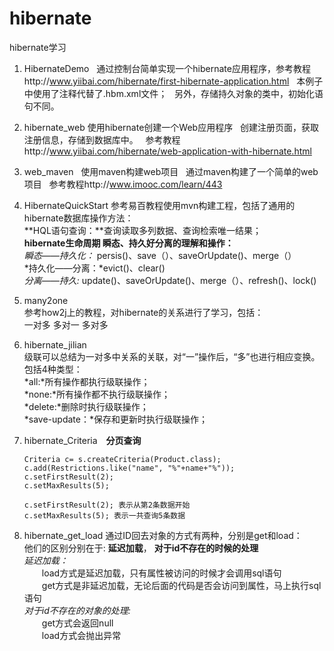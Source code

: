 # hibernate
hibernate学习

1. HibernateDemo
   通过控制台简单实现一个hibernate应用程序，参考教程http://www.yiibai.com/hibernate/first-hibernate-application.html
   本例子中使用了注释代替了.hbm.xml文件；
   另外，存储持久对象的类中，初始化语句不同。
  
2. hibernate_web
   使用hibernate创建一个Web应用程序
   创建注册页面，获取注册信息，存储到数据库中。
   参考教程http://www.yiibai.com/hibernate/web-application-with-hibernate.html

3. web_maven
   使用maven构建web项目
   通过maven构建了一个简单的web项目 
   参考教程http://www.imooc.com/learn/443

4. HibernateQuickStart
   参考易百教程使用mvn构建工程，包括了通用的hibernate数据库操作方法：<br>
   **HQL语句查询：**查询读取多列数据、查询检索唯一结果；<br>
   **hibernate生命周期 瞬态、持久好分离的理解和操作：**<br>
	   *瞬态——持久化：* persis()、save（）、saveOrUpdate()、merge（）<br>
	   *持久化——分离：*evict()、clear() <br>
	   *分离——持久:* update()、saveOrUpdate()、merge（）、refresh()、lock()<br>
5. many2one<br>
   参考how2j上的教程，对hibernate的关系进行了学习，包括：<br>
   一对多  多对一  多对多	<br>	
6. hibernate_jilian<br>
   级联可以总结为一对多中关系的关联，对“一”操作后，“多”也进行相应变换。包括4种类型：<br>
	*all:*所有操作都执行级联操作；<br> 
  	*none:*所有操作都不执行级联操作；<br>
   *delete:*删除时执行级联操作；<br>
   *save-update：*保存和更新时执行级联操作；<br>
7. hibernate_Criteria　**分页查询**<br> 
   ```
   Criteria c= s.createCriteria(Product.class);
   c.add(Restrictions.like("name", "%"+name+"%"));
   c.setFirstResult(2);
   c.setMaxResults(5);
   ```
   ```
   c.setFirstResult(2); 表示从第2条数据开始
   c.setMaxResults(5); 表示一共查询5条数据
   ```
8. hibernate_get_load
   通过ID回去对象的方式有两种，分别是get和load：<br>
   他们的区别分别在于: **延迟加载**， **对于id不存在的时候的处理**<br>
   *延迟加载：*<br>
   　　load方式是延迟加载，只有属性被访问的时候才会调用sql语句<br>
   　　get方式是非延迟加载，无论后面的代码是否会访问到属性，马上执行sql语句<br>
   *对于id不存在的对象的处理:*<br>
   　　get方式会返回null <br>
　　load方式会抛出异常


 

   
